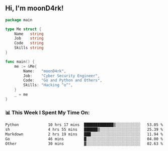 <h2> Hi, I'm moonD4rk!</h2>

```go
package main

type Me struct {
	Name   string
	Job    string
	Code   string
	Skills string
}

func main() {
	me := &Me{
		Name:   "moonD4rk",
		Job:    "Cyber Security Engineer",
		Code:   "Go and Python and Others",
		Skills: "Hacking ^o^",
	}
	_ = me
}
```

<h3>📊 This Week I Spent My Time On:</h3>
<!-- <img align='right' src="https://github-readme-stats.vercel.app/api?username=moond4rk&show_icons=true&theme=radical", width="300" height="150"> -->

<!--START_SECTION:waka-->

```txt
Python             10 hrs 17 mins  █████████████▒░░░░░░░░░░░   53.05 %
sh                 4 hrs 55 mins   ██████▒░░░░░░░░░░░░░░░░░░   25.39 %
Markdown           2 hrs 19 mins   ███░░░░░░░░░░░░░░░░░░░░░░   11.94 %
Go                 46 mins         █░░░░░░░░░░░░░░░░░░░░░░░░   04.00 %
Other              30 mins         ▓░░░░░░░░░░░░░░░░░░░░░░░░   02.63 %
```

<!--END_SECTION:waka-->

